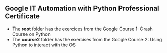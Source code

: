 ## Google IT Automation with Python Professional Certificate

- The **root** folder has the exercices from the Google Course 1: Crash Course on Python
- The **course2** folder has the exercises from the Google Course 2: Using Python to interact with the OS